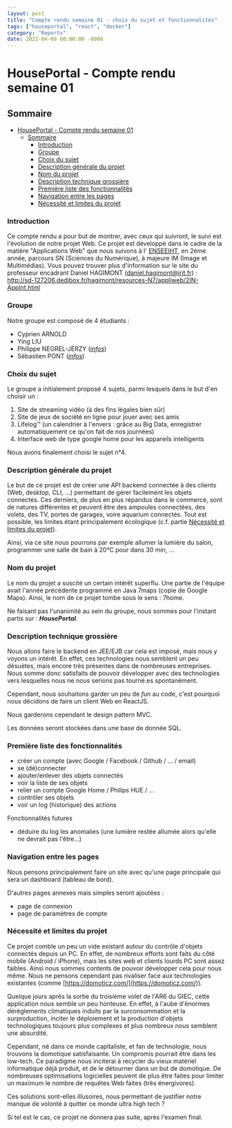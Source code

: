 ```yaml
---
layout: post
title: "Compte rendu semaine 01 - choix du sujet et fonctionnalités"
tags: ["houseportal", "react", "docker"]
category: "Reports"
date: 2022-04-09 00:00:00 -0000
---
```


# HousePortal - Compte rendu semaine 01

## Sommaire

- [HousePortal - Compte rendu semaine 01](#houseportal---compte-rendu-semaine-01)
  - [Sommaire](#sommaire)
    - [Introduction](#introduction)
    - [Groupe](#groupe)
    - [Choix du sujet](#choix-du-sujet)
    - [Description générale du projet](#description-générale-du-projet)
    - [Nom du projet](#nom-du-projet)
    - [Description technique grossière](#description-technique-grossière)
    - [Première liste des fonctionnalités](#première-liste-des-fonctionnalités)
    - [Navigation entre les pages](#navigation-entre-les-pages)
    - [Nécessité et limites du projet](#nécessité-et-limites-du-projet)

### Introduction

Ce compte rendu a pour but de montrer, avec ceux qui suivront, le suivi est
l'évolution de notre projet Web. Ce projet est développé dans le cadre de la
matière "Applications Web" que nous suivons à l'
[ENSEEIHT](https://www.enseeiht.fr/fr/index.html), en 2ème année, parcours SN
(Sciences du Numérique), à majeure IM (Image et Multimédias).
Vous pouvez trouver plus d'information sur le site du professeur encadrant
Daniel HAGIMONT ([daniel.hagimont@irit.fr](mailto:daniel.hagimont@irit.fr)) :
<http://sd-127206.dedibox.fr/hagimont/resources-N7/appliweb/2IN-AppInt.html>

### Groupe

Notre groupe est composé de 4 étudiants :

- Cyprien ARNOLD
- Ying LIU
- Philippe NEGREL-JERZY ([*infos*](https://www.bsodium.fr/))
- Sébastien PONT ([*infos*](http://www.sebastienpont.fr/))

### Choix du sujet

Le groupe a initialement proposé 4 sujets, parmi lesquels dans le but d'en choisir un :

1. Site de streaming vidéo (à des fins légales bien sûr)
2. Site de jeux de société en ligne pour jouer avec ses amis
3. Lifelog™ (un calendrier à l'envers : grâce au Big Data, enregistrer automatiquement ce qu'on fait de nos journées)
4. Interface web de type google home pour les appareils intelligents

Nous avons finalement choisi le sujet n°4.

### Description générale du projet

Le but de ce projet est de créer une API backend connectée à des clients (Web, desktop, CLI, ...) permettant de gérer facilement les objets connectés. Ces derniers, de plus en plus répandus dans le commerce, sont de natures différentes et peuvent être des ampoules connectées, des volets, des TV, portes de garages, voire aquarium connectés. Tout est possible, les limites étant principalement écologique (c.f. partie [Nécessité et limites du projet](#nécessité-et-limites-du-projet)).

Ainsi, via ce site nous pourrons par exemple allumer la lumière du salon, programmer une salle de bain à 20°C pour dans 30 min, ...

### Nom du projet

Le nom du projet a suscité un certain intérêt superflu. Une partie de l'équipe avait l'année précédente programmé en Java 7maps (copie de Google Maps). Ainsi, le nom de ce projet tombe sous le sens : 7home.

Ne faisant pas l'unanimité au sein du groupe, nous sommes pour l'instant partis sur : ***HousePortal***.

### Description technique grossière

Nous allons faire le backend en JEE/EJB car cela est imposé, mais nous y voyons un intérêt. En effet, ces technologies nous semblent un peu désuètes, mais encore très présentes dans de nombreuses entreprises. Nous somme donc satisfaits de pouvoir développer avec des technologies vers lesquelles nous ne nous serions pas tourné.es spontanément.

Cependant, nous souhaitons garder un peu de *fun* au code, c'est pourquoi nous décidons de faire un client Web en ReactJS.

Nous garderons cependant le design pattern MVC.

Les données seront stockées dans une base de donnée SQL.

### Première liste des fonctionnalités

- créer un compte (avec Google / Facebook / Github / ... / email)
- se (dé)connecter
- ajouter/enlever des objets connectés
- voir la liste de ses objets
- relier un compte Google Home / Philips HUE / ...
- contrôler ses objets
- voir un log (historique) des actions
  
Fonctionnalités futures

- déduire du log les anomalies (une lumière restée allumée alors qu'elle ne devrait pas l'être...)

### Navigation entre les pages

Nous pensons principalement faire un site avec qu'une page principale qui sera un dashboard (tableau de bord).

D'autres pages annexes mais simples seront ajoutées :

- page de connexion
- page de paramètres de compte

### Nécessité et limites du projet

Ce projet comble un peu un vide existant autour du contrôle d'objets connectés depuis un PC. En effet, de nombreux efforts sont faits du côté mobile (Android / iPhone), mais les sites web et clients lourds PC sont assez faibles. Ainsi nous sommes contents de pouvoir développer cela pour nous même. Nous ne pensons cependant pas rivaliser face aux technologies existantes (comme [https://domoticz.com/](https://domoticz.com/)).

Quelque jours après la sortie du troisième volet de l'AR6 du GIEC, cette application nous semble un peu honteuse.
En effet, à l'aube d'énormes dérèglements climatiques induits par la surconsommation et la surproduction, inciter le déploiement et la production d'objets technologiques toujours plus complexes et plus nombreux nous semblent une absurdité.

Cependant, né dans ce monde capitaliste, et fan de technologie, nous trouvons la domotique satisfaisante. Un compromis pourrait être dans les low-tech. Ce paradigme nous inciterai à recycler du vieux matériel informatique déjà produit, et de le détourner dans un but de domotique. De nombreuses optimisations logicielles peuvent de plus être faites pour limiter un maximum le nombre de requêtes Web faites (très énergivores).

Ces solutions sont-elles illusoires, nous permettant de justifier notre manque de volonté à quitter ce monde ultra high tech ?

Si tel est le cas, ce projet ne donnera pas suite, après l'examen final.
